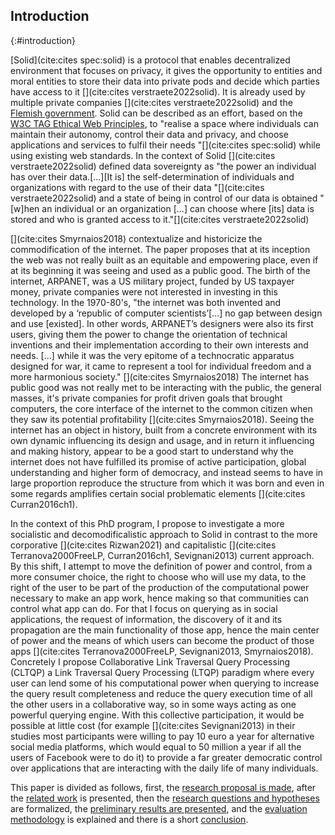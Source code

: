 ## Introduction
{:#introduction}

[Solid](cite:cites spec:solid) is a protocol that enables decentralized environment 
that focuses on privacy, it gives the opportunity to entities and moral entities to store
their data into private pods and decide which parties have access to it
[](cite:cites verstraete2022solid).
It is already used by multiple private companies [](cite:cites verstraete2022solid) and
the [Flemish government](https://www.vlaanderen.be/digitaal-vlaanderen/athumi-het-vlaams-datanutsbedrijf).
Solid can be described as an effort,
based on the [W3C TAG Ethical Web Principles](https://www.w3.org/TR/ethical-web-principles/),
to "realise a space where individuals can maintain their autonomy,
control their data and privacy, and choose applications and services to fulfil their needs
"[](cite:cites spec:solid) while using existing web standards.
In the context of Solid [](cite:cites verstraete2022solid) defined data sovereignty as 
"the power an individual has over their data.[...][It is] the self-determination of 
individuals and organizations with regard to the use of their data "[](cite:cites verstraete2022solid)
and a state of being in control of our data is obtained
"[w]hen an individual or an organization [...] can choose where [its] data is stored and who is granted access to it."[](cite:cites verstraete2022solid)

[](cite:cites Smyrnaios2018) contextualize and historicize the commodification of the internet. 
The paper proposes that at its inception the web was not really built as an equitable and empowering place, even if at its beginning it was seeing and used as a public good. 
The birth of the internet, ARPANET, was a US military project, funded by US taxpayer money, private companies
were not interested in investing in this technology.
In the 1970-80's, 
"the internet was both invented and
developed by a ‘republic of computer scientists’[...] no gap between design and use [existed]. In other words, ARPANET’s designers were also its first users,
giving them the power to change the orientation of technical inventions and their implementation according to their own interests and needs.
[...] while it was the very epitome of a technocratic apparatus designed for war,
it came to represent a tool for individual freedom and a more harmonious society."
[](cite:cites Smyrnaios2018)
The internet has public good was not really met to be interacting with the public, the general masses, it's private companies for profit driven goals
that brought computers, the core interface of the internet to the common citizen when they saw its potential profitability [](cite:cites Smyrnaios2018).
Seeing the internet has an object in history, built from a concrete environment with its own dynamic influencing its design and usage, and in return it influencing and making history, appear to be a good start to understand why the internet does not have fulfilled its promise of 
active participation, global understanding and higher form of democracy, and instead seems to have in large proportion reproduce the structure from which it was born
and even in some regards amplifies certain social problematic elements [](cite:cites Curran2016ch1).

In the context of this PhD program, I propose to investigate a more socialistic and decomodificalistic approach to Solid 
in contrast to the more corporative [](cite:cites Rizwan2021) and capitalistic [](cite:cites Terranova2000FreeLP, Curran2016ch1, Sevignani2013) current approach.
By this shift, I attempt to move the definition of power and control, from a more consumer choice, the right to choose who will use my data,
to the right of the user to be part of the production of the computational power necessary to make an app work,
hence making so that communities can control what app can do.
For that I focus on querying as in social applications, the request of information, the discovery of it
and its propagation are the main functionality of those app, 
hence the main center of power and the means of which users can become the product of those apps
[](cite:cites Terranova2000FreeLP, Sevignani2013, Smyrnaios2018).
Concretely I propose  Collaborative Link Traversal Query Processing (CLTQP)
a Link Traversal Query Processing (LTQP) paradigm where every user can lend some of 
his computational power when querying to increase the query result completeness and reduce the query execution time of all the other users in a collaborative way,
so in some ways acting as one powerful querying engine.
With this collective participation, it would be possible at little cost (for example [](cite:cites Sevignani2013) in their studies most participants
were willing to pay 10 euro a year for alternative social media platforms,
which would equal to 50 million a year if all the users of Facebook were to do it) to provide a far greater democratic control
over applications that are interacting with the daily life of many individuals.

This paper is divided as follows, first, the [research proposal is made](#proposal),
after the [related work](#litterature_review) is presented,
then the [research questions and hypotheses](#research_question) are formalized,
the [preliminary results are presented](#preliminary_results),
and the [evaluation methodology](#evaluation) is explained and there is a short [conclusion](#conclusion).




<!-- 
* Problem statement
    * what is the problem that you are trying to solve? Importance: Why is this problem important and for whom? Who will benefit and who should care? What is the impact of solving this problem (for the research community, or society in general).
* Related work 
    * Has a solution to this problem been attempted before and how? If not, have research efforts tried or solved similar problems? What can you learn from these efforts? If you are addressing an existing problem, what are the limitations of current solutions? What are you adding that is novel? Why?
* Research question(s) and hypotheses 
    * What hypotheses do you make in formulating your solution? What are the questions you need to answer in order to solve the problem? Are there boundary cases you plan to exclude or assumptions you base on?
* Preliminary results 
    * What research methods did you follow in your proposal? Have you produced any results so far?
* Evaluation
    * How do you know you’ve answered your question(s)? What are the methods you apply to test your hypotheses? Have you identified criteria to measure the degree of success of your solution?
* Reflection and future work: Are there any limitations in your approach? What are your planned next steps to complete your investigation?

-->